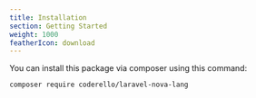 ```yaml
---
title: Installation
section: Getting Started
weight: 1000
featherIcon: download
---
```


You can install this package via composer using this command:

```bash
composer require coderello/laravel-nova-lang 
```
